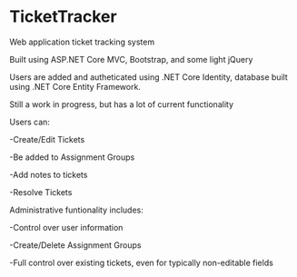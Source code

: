 # TicketTracker
Web application ticket tracking system

Built using ASP.NET Core MVC, Bootstrap, and some light jQuery

Users are added and autheticated using .NET Core Identity, database built using .NET Core Entity Framework.

Still a work in progress, but has a lot of current functionality

Users can:

-Create/Edit Tickets

-Be added to Assignment Groups

-Add notes to tickets

-Resolve Tickets

Administrative funtionality includes:

-Control over user information

-Create/Delete Assignment Groups

-Full control over existing tickets, even for typically non-editable fields
